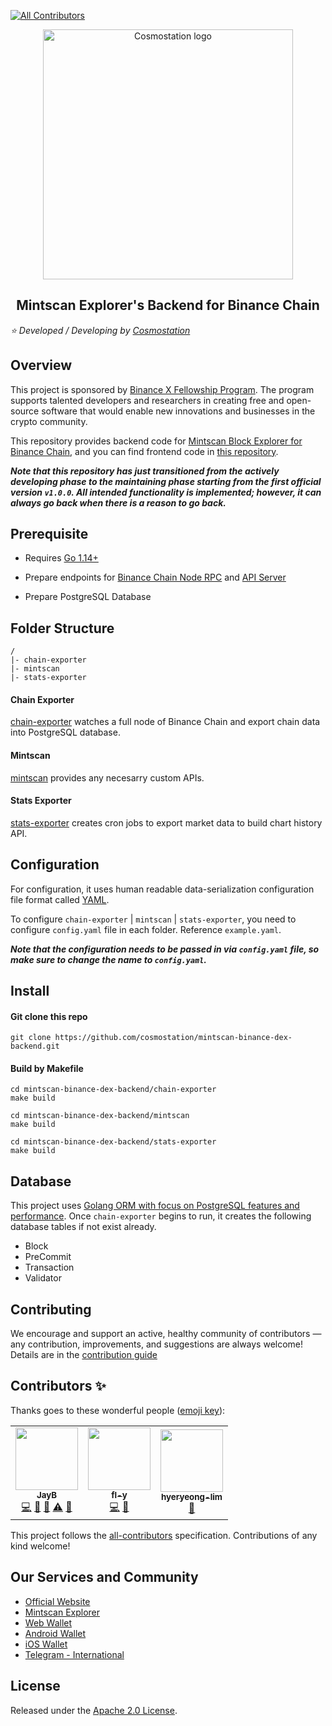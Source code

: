 <!-- ALL-CONTRIBUTORS-BADGE:START - Do not remove or modify this section -->
[![All Contributors](https://img.shields.io/badge/all_contributors-2-orange.svg?style=flat-square)](#contributors-)
<!-- ALL-CONTRIBUTORS-BADGE:END -->
<p align="center">    
  <a href="https://www.cosmostation.io" target="_blank" rel="noopener noreferrer"><img width="400" src="https://user-images.githubusercontent.com/31615341/78533120-614f5900-7823-11ea-901a-b745880594cf.png" alt="Cosmostation logo"></a>    
</p>

<h2 align="center">
    Mintscan Explorer's Backend for Binance Chain 
</h2>

*:star: Developed / Developing by [Cosmostation](https://www.cosmostation.io/)*

## Overview

This project is sponsored by [Binance X Fellowship Program](https://binancex.dev/fellowship.html). The program supports talented developers and researchers in creating free and open-source software that would enable new innovations and businesses in the crypto community.

This repository provides backend code for [Mintscan Block Explorer for Binance Chain](https://binance.mintscan.io/), and you can find frontend code in [this repository](https://github.com/cosmostation/mintscan-binance-dex-frontend).

**_Note that this repository has just transitioned from the actively developing phase to the maintaining phase starting from the first official version `v1.0.0`. All intended functionality is implemented; however, it can always go back when there is a reason to go back._**

## Prerequisite

- Requires [Go 1.14+](https://golang.org/dl/)

- Prepare endpoints for [Binance Chain Node RPC](https://docs.binance.org/api-reference/node-rpc.html) and [API Server](https://docs.binance.org/api-reference/api-server.html)

- Prepare PostgreSQL Database

## Folder Structure

    /
    |- chain-exporter
    |- mintscan
    |- stats-exporter

#### Chain Exporter

[chain-exporter](https://github.com/cosmostation/mintscan-binance-dex-backend/chain-exporter) watches a full node of Binance Chain and export chain data into PostgreSQL database.

#### Mintscan

[mintscan](https://github.com/cosmostation/mintscan-binance-dex-backend/mintscan) provides any necesarry custom APIs.

#### Stats Exporter

[stats-exporter](https://github.com/cosmostation/mintscan-binance-dex-backend/stats-exporter) creates cron jobs to export market data to build chart history API.

## Configuration

For configuration, it uses human readable data-serialization configuration file format called [YAML](https://en.wikipedia.org/wiki/YAML).

To configure `chain-exporter` | `mintscan` | `stats-exporter`, you need to configure  `config.yaml` file in each folder. Reference `example.yaml`.

**_Note that the configuration needs to be passed in via `config.yaml` file, so make sure to change the name to `config.yaml`._**

## Install

#### Git clone this repo
```shell
git clone https://github.com/cosmostation/mintscan-binance-dex-backend.git
```

#### Build by Makefile
```shell
cd mintscan-binance-dex-backend/chain-exporter
make build

cd mintscan-binance-dex-backend/mintscan
make build

cd mintscan-binance-dex-backend/stats-exporter
make build
```

## Database 

This project uses [Golang ORM with focus on PostgreSQL features and performance](https://github.com/go-pg/pg). Once `chain-exporter` begins to run, it creates the following database tables if not exist already.

- Block
- PreCommit
- Transaction
- Validator

## Contributing

We encourage and support an active, healthy community of contributors — any contribution, improvements, and suggestions are always welcome! Details are in the [contribution guide](https://github.com/cosmostation/mintscan-binance-dex-backend/docs/CONTRIBUTING.md)

## Contributors ✨

Thanks goes to these wonderful people ([emoji key](https://allcontributors.org/docs/en/emoji-key)):

<!-- ALL-CONTRIBUTORS-LIST:START - Do not remove or modify this section -->
<!-- prettier-ignore-start -->
<!-- markdownlint-disable -->
<table>
  <tr>
    <td align="center"><a href="https://jaybdev.net"><img src="https://avatars1.githubusercontent.com/u/20435620?v=4" width="100px;" alt=""/><br /><sub><b>JayB</b></sub></a><br /><a href="https://github.com/cosmostation/mintscan-binance-dex-backend/commits?author=kogisin" title="Code">💻</a> <a href="https://github.com/cosmostation/mintscan-binance-dex-backend/commits?author=kogisin" title="Documentation">📖</a> <a href="#projectManagement-kogisin" title="Project Management">📆</a> <a href="https://github.com/cosmostation/mintscan-binance-dex-backend/commits?author=kogisin" title="Tests">⚠️</a> <a href="#maintenance-kogisin" title="Maintenance">🚧</a></td>
    <td align="center"><a href="http://dev.to/fly"><img src="https://avatars3.githubusercontent.com/u/31615341?v=4" width="100px;" alt=""/><br /><sub><b>fl-y</b></sub></a><br /><a href="https://github.com/cosmostation/mintscan-binance-dex-backend/commits?author=fl-y" title="Code">💻</a> <a href="#ideas-fl-y" title="Ideas, Planning, & Feedback">🤔</a></td>
    <td align="center"><a href="https://github.com/hyeryeong-lim"><img src="https://avatars1.githubusercontent.com/u/63229379?v=4" width="100px;" alt=""/><br /><sub><b>hyeryeong-lim</b></sub></a><br /><a href="#design-hyeryeong-lim" title="Design">🎨</a></td>
  </tr>
</table>

<!-- markdownlint-enable -->
<!-- prettier-ignore-end -->
<!-- ALL-CONTRIBUTORS-LIST:END -->

This project follows the [all-contributors](https://github.com/all-contributors/all-contributors) specification. Contributions of any kind welcome!

## Our Services and Community 

- [Official Website](https://www.cosmostation.io)
- [Mintscan Explorer](https://www.mintscan.io)
- [Web Wallet](https://wallet.cosmostation.io)
- [Android Wallet](https://bit.ly/2BWex9D)
- [iOS Wallet](https://apple.co/2IAM3Xm)
- [Telegram - International](https://t.me/cosmostation)

## License

Released under the [Apache 2.0 License](https://github.com/cosmostation/mintscan-binance-dex-backend/LICENSE).
